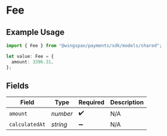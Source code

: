 # Fee

## Example Usage

```typescript
import { Fee } from "@wingspan/payments/sdk/models/shared";

let value: Fee = {
  amount: 3396.31,
};
```

## Fields

| Field              | Type               | Required           | Description        |
| ------------------ | ------------------ | ------------------ | ------------------ |
| `amount`           | *number*           | :heavy_check_mark: | N/A                |
| `calculatedAt`     | *string*           | :heavy_minus_sign: | N/A                |